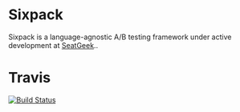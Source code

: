 Sixpack
=======

Sixpack is a language-agnostic A/B testing framework under active development at [SeatGeek](http://seatgeek.com/)..

Travis
======

[![Build Status](https://travis-ci.org/seatgeek/sixpack.png)](https://travis-ci.org/seatgeek/sixpack)
